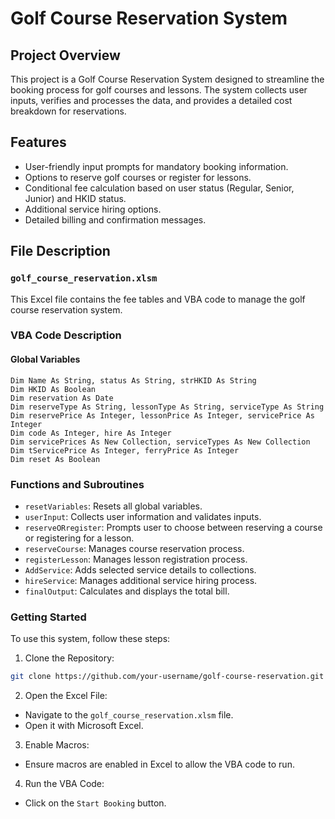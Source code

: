 # Golf Course Reservation System

## Project Overview

This project is a Golf Course Reservation System designed to streamline the booking process for golf courses and lessons. The system collects user inputs, verifies and processes the data, and provides a detailed cost breakdown for reservations.

## Features

- User-friendly input prompts for mandatory booking information.
- Options to reserve golf courses or register for lessons.
- Conditional fee calculation based on user status (Regular, Senior, Junior) and HKID status.
- Additional service hiring options.
- Detailed billing and confirmation messages.

## File Description

### `golf_course_reservation.xlsm`

This Excel file contains the fee tables and VBA code to manage the golf course reservation system.

### VBA Code Description

#### Global Variables

```vba
Dim Name As String, status As String, strHKID As String
Dim HKID As Boolean
Dim reservation As Date
Dim reserveType As String, lessonType As String, serviceType As String
Dim reservePrice As Integer, lessonPrice As Integer, servicePrice As Integer
Dim code As Integer, hire As Integer
Dim servicePrices As New Collection, serviceTypes As New Collection
Dim tServicePrice As Integer, ferryPrice As Integer
Dim reset As Boolean
```

### Functions and Subroutines
- `resetVariables`: Resets all global variables.
- `userInput`: Collects user information and validates inputs.
- `reserveORregister`: Prompts user to choose between reserving a course or registering for a lesson.
- `reserveCourse`: Manages course reservation process.
- `registerLesson`: Manages lesson registration process.
- `AddService`: Adds selected service details to collections.
- `hireService`: Manages additional service hiring process.
- `finalOutput`: Calculates and displays the total bill.

### Getting Started
To use this system, follow these steps:

1. Clone the Repository:
```bash
git clone https://github.com/your-username/golf-course-reservation.git
```
2. Open the Excel File:
- Navigate to the `golf_course_reservation.xlsm` file.
- Open it with Microsoft Excel.
3. Enable Macros:
- Ensure macros are enabled in Excel to allow the VBA code to run.
4. Run the VBA Code:
- Click on the `Start Booking` button.
